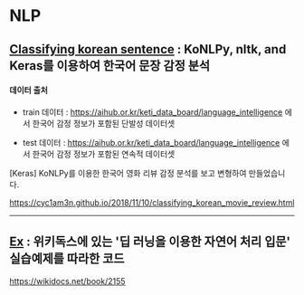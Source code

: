 # NLP

## [Classifying korean sentence](https://github.com/GwonHJ/NLP/tree/master/Classifying%20korean%20sentence) : KoNLPy, nltk, and Keras를 이용하여 한국어 문장 감정 분석

#### 데이터 출처

  - train 데이터 : https://aihub.or.kr/keti_data_board/language_intelligence 에서 한국어 감정 정보가 포함된 단발성 데이터셋

  - test 데이터 : https://aihub.or.kr/keti_data_board/language_intelligence 에서 한국어 감정 정보가 포함된 연속적 데이터셋


[Keras] KoNLPy를 이용한 한국어 영화 리뷰 감정 분석를 보고 변형하여 만들었습니다.

https://cyc1am3n.github.io/2018/11/10/classifying_korean_movie_review.html



-------------------------------------------------------------------------------------


## [Ex](https://github.com/GwonHJ/NLP/tree/master/Ex) : 위키독스에 있는 '딥 러닝을 이용한 자연어 처리 입문' 실습예제를 따라한 코드

https://wikidocs.net/book/2155

